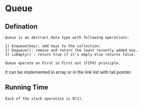 # Queue

## Defination
	Queue is an abstract data type with following operations:

	1) Enqueue(key): add keys to the collection.
	2) Dequeue(): remove and return the least recently added key.
	3) isEmpty() : return true if it's empty else returns false.

	Queue operate on First in First out (FIFO) principle.

It can be implemented in array or in the link list with tail pointer.

## Running Time

	Eack of the stack operatins is O(1).